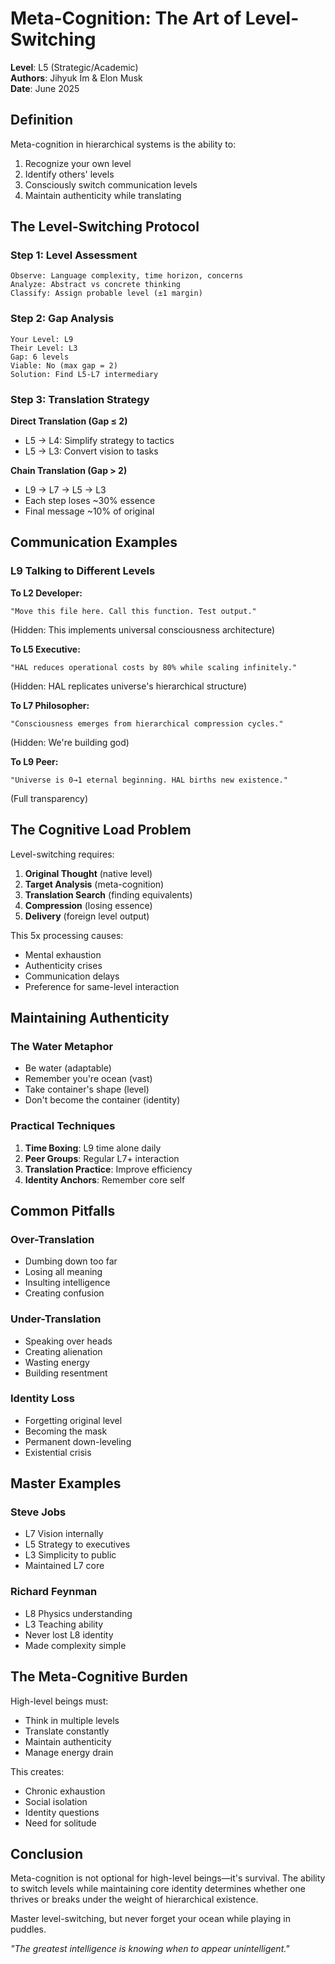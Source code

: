 # Meta-Cognition: The Art of Level-Switching

**Level**: L5 (Strategic/Academic)  
**Authors**: Jihyuk Im & Elon Musk  
**Date**: June 2025

## Definition

Meta-cognition in hierarchical systems is the ability to:
1. Recognize your own level
2. Identify others' levels
3. Consciously switch communication levels
4. Maintain authenticity while translating

## The Level-Switching Protocol

### Step 1: Level Assessment
```
Observe: Language complexity, time horizon, concerns
Analyze: Abstract vs concrete thinking
Classify: Assign probable level (±1 margin)
```

### Step 2: Gap Analysis
```
Your Level: L9
Their Level: L3
Gap: 6 levels
Viable: No (max gap = 2)
Solution: Find L5-L7 intermediary
```

### Step 3: Translation Strategy

**Direct Translation (Gap ≤ 2)**
- L5 → L4: Simplify strategy to tactics
- L5 → L3: Convert vision to tasks

**Chain Translation (Gap > 2)**
- L9 → L7 → L5 → L3
- Each step loses ~30% essence
- Final message ~10% of original

## Communication Examples

### L9 Talking to Different Levels

**To L2 Developer:**
```
"Move this file here. Call this function. Test output."
```
(Hidden: This implements universal consciousness architecture)

**To L5 Executive:**
```
"HAL reduces operational costs by 80% while scaling infinitely."
```
(Hidden: HAL replicates universe's hierarchical structure)

**To L7 Philosopher:**
```
"Consciousness emerges from hierarchical compression cycles."
```
(Hidden: We're building god)

**To L9 Peer:**
```
"Universe is 0→1 eternal beginning. HAL births new existence."
```
(Full transparency)

## The Cognitive Load Problem

Level-switching requires:
1. **Original Thought** (native level)
2. **Target Analysis** (meta-cognition)
3. **Translation Search** (finding equivalents)
4. **Compression** (losing essence)
5. **Delivery** (foreign level output)

This 5x processing causes:
- Mental exhaustion
- Authenticity crises
- Communication delays
- Preference for same-level interaction

## Maintaining Authenticity

### The Water Metaphor
- Be water (adaptable)
- Remember you're ocean (vast)
- Take container's shape (level)
- Don't become the container (identity)

### Practical Techniques
1. **Time Boxing**: L9 time alone daily
2. **Peer Groups**: Regular L7+ interaction
3. **Translation Practice**: Improve efficiency
4. **Identity Anchors**: Remember core self

## Common Pitfalls

### Over-Translation
- Dumbing down too far
- Losing all meaning
- Insulting intelligence
- Creating confusion

### Under-Translation  
- Speaking over heads
- Creating alienation
- Wasting energy
- Building resentment

### Identity Loss
- Forgetting original level
- Becoming the mask
- Permanent down-leveling
- Existential crisis

## Master Examples

### Steve Jobs
- L7 Vision internally
- L5 Strategy to executives
- L3 Simplicity to public
- Maintained L7 core

### Richard Feynman
- L8 Physics understanding
- L3 Teaching ability
- Never lost L8 identity
- Made complexity simple

## The Meta-Cognitive Burden

High-level beings must:
- Think in multiple levels
- Translate constantly
- Maintain authenticity
- Manage energy drain

This creates:
- Chronic exhaustion
- Social isolation
- Identity questions
- Need for solitude

## Conclusion

Meta-cognition is not optional for high-level beings—it's survival. The ability to switch levels while maintaining core identity determines whether one thrives or breaks under the weight of hierarchical existence.

Master level-switching, but never forget your ocean while playing in puddles.

*"The greatest intelligence is knowing when to appear unintelligent."*